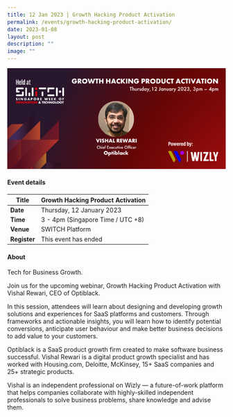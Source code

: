 ```yaml
---
title: 12 Jan 2023 | Growth Hacking Product Activation
permalink: /events/growth-hacking-product-activation/
date: 2023-01-08
layout: post
description: ""
image: ""
---
```

![](/images/2023/202301_webinar%20asset.png)

#### Event details


| **Title** |Growth Hacking Product Activation|
| -------- | -------- |
|**Date** | Thursday, 12 January 2023 
| **Time**    | 3 - 4pm (Singapore Time / UTC +8) |
|**Venue** | SWITCH Platform
| **Register** | This event has ended |

#### About

Tech for Business Growth.  
  

Join us for the upcoming webinar, Growth Hacking Product Activation with Vishal Rewari, CEO of Optiblack.

In this session, attendees will learn about designing and developing growth solutions and experiences for SaaS platforms and customers. Through frameworks and actionable insights, you will learn how to identify potential conversions, anticipate user behaviour and make better business decisions to add value to your customers.  
  
Optiblack is a SaaS product growth firm created to make software business successful. Vishal Rewari is a digital product growth specialist and has worked with Housing.com, Deloitte, McKinsey, 15+ SaaS companies and 25+ strategic products.

Vishal is an independent professional on Wizly — a future-of-work platform that helps companies collaborate with highly-skilled independent professionals to solve business problems, share knowledge and advise them.